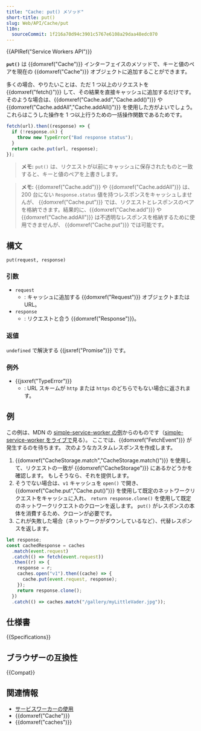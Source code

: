 ```yaml
---
title: "Cache: put() メソッド"
short-title: put()
slug: Web/API/Cache/put
l10n:
  sourceCommit: 1f216a70d94c3901c5767e6108a29daa48edc070
---
```


{{APIRef("Service Workers API")}}

**`put()`** は {{domxref("Cache")}} インターフェイスのメソッドで、キーと値のペアを現在の {{domxref("Cache")}} オブジェクトに追加することができます。

多くの場合、やりたいことは、ただ 1 つ以上のリクエストを {{domxref("fetch()")}} して、その結果を直接キャッシュに追加するだけです。そのような場合は、{{domxref("Cache.add","Cache.add()")}} や {{domxref("Cache.addAll","Cache.addAll()")}} を使用した方がよいでしょう。 これらはこうした操作を 1 つ以上行うための一括操作関数であるためです。

```js
fetch(url).then((response) => {
  if (!response.ok) {
    throw new TypeError("Bad response status");
  }
  return cache.put(url, response);
});
```

> **メモ:** `put()` は、リクエストが以前にキャッシュに保存されたものと一致すると、キーと値のペアを上書きします。

> **メモ:** {{domxref("Cache.add")}} や {{domxref("Cache.addAll")}} は、200 台にない `Response.status` 値を持つレスポンスをキャッシュしませんが、 {{domxref("Cache.put")}} では、リクエストとレスポンスのペアを格納できます。結果的に、{{domxref("Cache.add")}} や {{domxref("Cache.addAll")}} は不透明なレスポンスを格納するために使用できませんが、 {{domxref("Cache.put")}} では可能です。

## 構文

```js-nolint
put(request, response)
```

### 引数

- `request`
  - : キャッシュに追加する {{domxref("Request")}} オブジェクトまたは URL。
- `response`
  - : リクエストと合う {{domxref("Response")}}。

### 返値

`undefined` で解決する {{jsxref("Promise")}} です。

### 例外

- {{jsxref("TypeError")}}
  - : URL スキームが `http` または `https` のどちらでもない場合に返されます。

## 例

この例は、MDN の [simple-service-worker の例](https://github.com/mdn/dom-examples/tree/main/service-worker/simple-service-worker)からのものです（[simple-service-worker をライブで](https://bncb2v.csb.app/)見る）。 ここでは、{{domxref("FetchEvent")}} が発生するのを待ちます。 次のようなカスタムレスポンスを作成します。

1. {{domxref("CacheStorage.match","CacheStorage.match()")}} を使用して、リクエストの一致が {{domxref("CacheStorage")}} にあるかどうかを確認します。 もしそうなら、それを提供します。
2. そうでない場合は、`v1` キャッシュを `open()` で開き、{{domxref("Cache.put","Cache.put()")}} を使用して既定のネットワークリクエストをキャッシュに入れ、 `return response.clone()` を使用して既定のネットワークリクエストのクローンを返します。 `put()` がレスポンスの本体を消費するため、クローンが必要です。
3. これが失敗した場合（ネットワークがダウンしているなど）、代替レスポンスを返します。

```js
let response;
const cachedResponse = caches
  .match(event.request)
  .catch(() => fetch(event.request))
  .then((r) => {
    response = r;
    caches.open("v1").then((cache) => {
      cache.put(event.request, response);
    });
    return response.clone();
  })
  .catch(() => caches.match("/gallery/myLittleVader.jpg"));
```

## 仕様書

{{Specifications}}

## ブラウザーの互換性

{{Compat}}

## 関連情報

- [サービスワーカーの使用](/ja/docs/Web/API/Service_Worker_API/Using_Service_Workers)
- {{domxref("Cache")}}
- {{domxref("caches")}}
